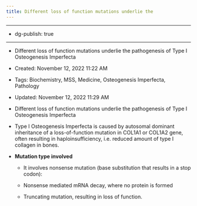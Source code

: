 ```yaml
---
title: Different loss of function mutations underlie the 
---
```


- --

- dg-publish: true

- --

- Different loss of function mutations underlie the pathogenesis of Type I Osteogenesis Imperfecta

- Created: November 12, 2022 11:22 AM

- Tags: Biochemistry, MSS, Medicine, Osteogenesis Imperfecta, Pathology

- Updated: November 12, 2022 11:29 AM

- Different loss of function mutations underlie the pathogenesis of Type I Osteogenesis Imperfecta

- Type I Osteogenesis Imperfecta is caused by autosomal dominant inheritance of a loss-of-function mutation in COL1A1 or COL1A2 gene, often resulting in haploinsufficiency, i.e. reduced amount of type I collagen in bones.

- ********************************************Mutation type involved********************************************
	 - It involves nonsense mutation (base substitution that results in a stop codon):

	 - Nonsense mediated mRNA decay, where no protein is formed

	 - Truncating mutation, resulting in loss of function.
